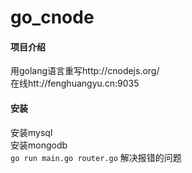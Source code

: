 # go_cnode

#### 项目介绍
用golang语言重写http://cnodejs.org/  
在线htt://fenghuangyu.cn:9035  
#### 安装
安装mysql  
安装mongodb  
`go run main.go router.go`
解决报错的问题  


